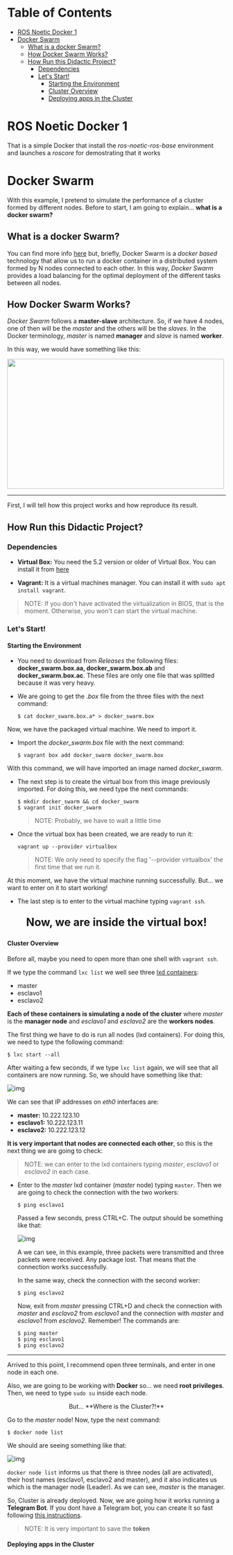 # Table of Contents

* [ROS Noetic Docker 1](#ROS-Noetic-Docker-1)
* [Docker Swarm](#Docker-Swarm)
  * [What is a docker Swarm?](#What-is-a-docker-Swarm)
  * [How Docker Swarm Works?](#How-Docker-Swarm-Works)
  * [How Run this Didactic Project?](#How-Run-this-Didactic-Project)
    * [Dependencies](#Dependencies)
    * [Let's Start!](#Lets-Start)
      * [Starting the Environment](#Starting-the-Environment)
      * [Cluster Overview](#Cluster-Overview)
      * [Deploying apps in the Cluster](#Deploying-apps-in-the-Cluster)

# ROS Noetic Docker 1

That is a simple Docker that install the *ros-noetic-ros-base* environment and launches a *roscore* for demostrating that it works

# Docker Swarm

With this example, I pretend to simulate the performance of a cluster formed by different nodes. Before to start, I am going to explain... **what is a docker swarm?**

## What is a docker Swarm?

You can find more info [here](https://docs.docker.com/engine/swarm/key-concepts/) but, briefly, Docker Swarm is a *docker based* technology that allow us to run a docker container in a distributed system formed by N nodes connected to each other. In this way, *Docker Swarm* provides a load balancing for the optimal deployment of the different tasks between all nodes.

## How Docker Swarm Works?
*Docker Swarm* follows a **master-slave** architecture. So, if we have 4 nodes, one of then will be the *master* and the others will be the *slaves*. In the Docker terminology, *master* is named **manager** and *slave* is named **worker**.

In this way, we would have something like this:

<img src="docs/swarm_scheme.png" width="500" height="300">

<hr />

First, I will tell how this project works and how reproduce its result.

## How Run this Didactic Project?

### Dependencies

* **Virtual Box:** You need the 5.2 version or older of Virtual Box. You can install it from [here](https://www.virtualbox.org/wiki/Download_Old_Builds_5_2)

* **Vagrant:** It is a virtual machines manager. You can install it with ``sudo apt install vagrant``.

> NOTE: If you don't have activated the virtualization in BIOS, that is the moment. Otherwise, you won't can start the virtual machine.

### Let's Start!

#### Starting the Environment

* You need to download from *Releases* the following files: **docker_swarm.box.aa, docker_swarm.box.ab** and **docker_swarm.box.ac**. These files are only one file that was splitted because it was very heavy.

* We are going to get the *.box* file from the three files with the next command:

  ```
  $ cat docker_swarm.box.a* > docker_swarm.box
  ```

Now, we have the packaged virtual machine. We need to import it.

* Import the *docker_swarm.box* file with the next command:

  ```
  $ vagrant box add docker_swarm docker_swarm.box
  ```

With this command, we will have imported an image named *docker_swarm*.

* The next step is to create the virtual box from this image previously imported. For doing this, we need type the next commands:

  ```
  $ mkdir docker_swarm && cd docker_swarm
  $ vagrant init docker_swarm
  ```
  > NOTE: Probably, we have to wait a little time

* Once the virtual box has been created, we are ready to run it:

  ```
  vagrant up --provider virtualbox
  ```
  > NOTE: We only need to specify the flag '--provider virtualbox' the first time that we run it.

At this moment, we have the virtual machine running successfully. But... we want to enter on it to start working!

* The last step is to enter to the virtual machine typing ``vagrant ssh``.

**<p align=center style="font-size:25px">Now, we are inside the virtual box!</p>**

#### Cluster Overview

Before all, maybe you need to open more than one shell with ``vagrant ssh``.

If we type the command ``lxc list`` we well see three [lxd containers](https://linuxcontainers.org/lxd/introduction/):

* master
* esclavo1
* esclavo2

**Each of these containers is simulating a node of the cluster** where *master* is the **manager node** and *esclavo1* and *esclavo2* are the **workers nodes**.

The first thing we have to do is run all nodes (lxd containers). For doing this, we need to type the following command:

```
$ lxc start --all
```

After waiting a few seconds, if we type ``lxc list`` again, we will see that all containers are now running. So, we should have something like that:

![img](docs/lxc-running.png)

We can see that IP addresses on *eth0* interfaces are:

* **master:** 10.222.123.10
* **esclavo1:** 10.222.123.11
* **esclavo2:** 10.222.123.12

**It is very important that nodes are connected each other**, so this is the next thing we are going to check:

> NOTE: we can enter to the lxd containers typing *master*, *esclavo1* or *esclavo2* in each case.

* Enter to the *master* lxd container (*master* node) typing ``master``. Then we are going to check the connection with the two workers:
  ```
  $ ping esclavo1
  ```
  Passed a few seconds, press CTRL+C. The output should be something like that:

  ![img](docs/lxc-ping.png)

  A we can see, in this example, three packets were transmitted and three packets were received. Any package lost. That means that the connection works successfully.

  In the same way, check the connection with the second worker:

  ```
  $ ping esclavo2
  ```
  Now, exit from *master* pressing CTRL+D and check the connection with *master* and *esclavo2* from *esclavo1* and the connection with *master* and *esclavo1* from *esclavo2*. Remember! The commands are:

  ```
  $ ping master
  $ ping esclavo1
  $ ping esclavo2
  ```

<hr />

Arrived to this point, I recommend open three terminals, and enter in one node in each one.

Also, we are going to be working with **Docker** so... we need **root privileges**. Then, we need to type ``sudo su`` inside each node.

<center>But... **Where is the Cluster?!**</center>


Go to the *master* node! Now, type the next command:

```
$ docker node list
```

We should are seeing something like that:

![img](docs/nodes-list.png)

``docker node list`` informs us that there is three nodes (all are activated), their host names (esclavo1, esclavo2 and master), and it also indicates us which is the manager node (Leader). As we can see, *master* is the manager.

So, Cluster is already deployed. Now, we are going how it works running a **Telegram Bot**. If you dont have a Telegram bot, you can create it so fast following [this instructions](https://www.siteguarding.com/en/how-to-get-telegram-bot-api-token).

> NOTE: It is very important to save the **token**

#### Deploying apps in the Cluster
